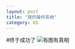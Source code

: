 ```yaml
---
layout: post
title: "我的操作系统"
category: OS 
---
```

#终于成功了
![有图有真相](http://yuzibo.qiniudn.com/os-1.png)

